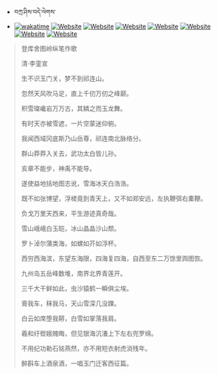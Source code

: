 - བཀྲ་ཤིས་བདེ་ལེགས་ 
- [![wakatime](https://wakatime.com/badge/user/5043ee4a-e361-4607-9d47-d557f2005d05.svg)](https://wakatime.com/@5043ee4a-e361-4607-9d47-d557f2005d05)	[![Website](https://img.shields.io/website?label=&up_color=orange&up_message=Tianchi&url=https%3A%2F%2Fshields.io)](https://tianchi.aliyun.com/home/science/scienceDetail?userId=1095279182618)	[![Website](https://img.shields.io/website?label=&up_color=blue&up_message=Kaggle&url=https%3A%2F%2Fshields.io)](https://www.kaggle.com/ivanxu/)	[![Website](https://img.shields.io/website?label=&up_color=gay&up_message=Yuque&url=https%3A%2F%2Fshields.io)](https://www.yuque.com/ivanaxu)	[![Website](https://img.shields.io/website?label=&up_color=brown&up_message=Leetcode&url=https%3A%2F%2Fshields.io)](https://leetcode.cn/u/ivanaxu)	[![Website](https://img.shields.io/website?label=&up_color=violet&up_message=AIstudio&url=https%3A%2F%2Fshields.io)](https://aistudio.baidu.com/aistudio/personalcenter/thirdview/979775)	[![Website](https://img.shields.io/website?label=&up_color=red&up_message=Gitee&url=https%3A%2F%2Fshields.io)](https://gitee.com/IvanaXu)	[![Website](https://img.shields.io/website?label=&up_color=yellow&up_message=Monkeytype&url=https%3A%2F%2Fshields.io)](https://monkeytype.com/profile/IvanaXu) 

> 登库舍图岭纵笔作歌
>
> 清·李銮宣
>
> 生不识玉门关，梦不到祁连山。
> 
> 忽然天风吹马足，直上千仞万仞之峰巅。
> 
> 积雪璨巉岩万万古，其鳞之而玉龙舞。
> 
> 有时天亦被雪遮，一片空蒙迷仰俯。
> 
> 我闻西域冈底斯乃山岳尊，祁连南北脉络分。
> 
> 群山莽莽入关去，武功太白皆儿孙。
> 
> 亥章不能步，神禹不能导。
> 
> 遂使益地括地图志讹，雪海冰天白浩浩。
> 
> 既不如张博望，浮槎竟到青天上，又不如郑安远，左执鞭弭右橐鞭。
> 
> 负戈万里天西来，平生游迹真奇哉。
> 
> 雪山峨峨白玉皑，冰山晶晶沙山颓。
> 
> 罗卜淖尔蒲类海，如螺如芥如浮杯。
> 
> 西穷西海滨，东望东海限，四海复四海，自西至东二万馀里舆图恢。
> 
> 九州岛五岳峰数堆，南界北界青莲开。
> 
> 三千大干鲜如此，虫沙猿鹤一瞬俱尘埃。
> 
> 膏我车，秣我马，天山雪深几没踝。
> 
> 白云如席堕我鞯，白雪如掌落我肩。
> 
> 羲和纡辔娥魄晦，但见银海沆瀁上下左右兜罗绵。
> 
> 不用纪功勒石铭燕然，亦不用短衣射虎消残年。
> 
> 醉斟车上酒泉酒，一唱玉门迁客西征篇。
